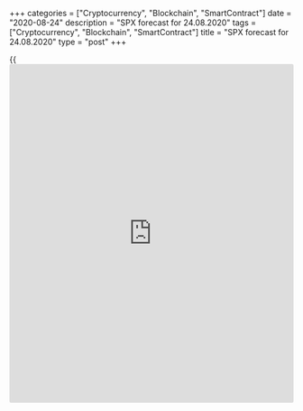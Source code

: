+++
categories = ["Cryptocurrency", "Blockchain", "SmartContract"]
date = "2020-08-24"
description = "SPX forecast for 24.08.2020"
tags = ["Cryptocurrency", "Blockchain", "SmartContract"]
title = "SPX forecast for 24.08.2020"
type = "post"
+++

{{<iframe id="large-banner" src="https://www.bounty.group/#slide=17.0" width="100%" height="600" scrolling="no" style="border: 0px solid rgb(216, 221, 230); border-radius: 3px;">}}

August 24, 2020

August 24, 2020

SPX forecast: S&P 500 believes in the futureDmitri Demidenko

## Fundamental SPX analysis for today

### The equities of the US technology companies meet the expectations

The best explanation why the stock market signals a V-shaped recovery of
the US economy, but the US GDP doesn’t return to the trend is “Main
Street is the now, Wall Street is the future.” For the first time since
1970, the share of the five largest companies in the total [S&P500][1]
capitalization has exceeded 25%, including the US technological giants:
[Apple][2], [Amazon][3], [Microsoft][4], [Alphabet][5], and
[Facebook][6]. Their success is a bet on the future. And that was always
so. Five decades ago, the top five largest corporations included IBM
(computers), AT&T (telephony), General Motors (car-making), Exxon (oil),
and Kodak (cameras).

###  **The share of the five largest companies in the S &P 500
capitalization **

![LiteForex: SPX  forecast for 24.08.2020][7]

_Source_ _: Wall Street Journal_

Unlike in 1970, the present leaders are very similar—they bet on selling
online rather than in ordinary shops. The bet works out perfectly amid
the lockdown and the US financial aid programs. As the US economy
reopens, the traditional values returns, the fiscal stimulus ends, and
the equities of the US technology companies are more likely to
depreciate. So, it won’t be surprising if the US domestic data will send
the [S&P500][1] down.

A typical example is trading on August 18, when the shares of 332
companies dropped in value, 168 increased, and stock index eclipsed the
previous high set in February only because the capitalization of the
winners exceeded the market value of the losers by 2.5 times.

The Tech stocks benefited from not only social distancing policies but
also from the Fed’s massive injections of liquidity, followed by the
drop in the Treasury yields to all-time lows. Hence, the improvement of
the US economic state and a more hawkish tone of the Fed will increase
the Treasury yields, encouraging [investor](https://www.fintechee.com/tutorial-for-forex-trading/investor-mode/)s to sell the securities of the
US top 5 companies. It will weigh on the [S&P500][1].

There is another factor, which can send the US stock market down. It is
the US presidential election. According to the polls, Joe Biden has a
better chance to win than Donald Trump. The Democratic candidate also
promises to support the US economy by raising taxes on corporations and
wealthy households, thereby increasing federal revenues. I should note
that the richest 10% of Americas now own 87% of stocks, the share
increased from 82.4% in 2009. A hit on them will hit the US stock
market.

###  **Dynamics and structure of the US stockholders**

![LiteForex: SPX  forecast for 24.08.2020][8]

 _Source_ _: Wall Street Journal_

Therefore, the risk of the [S&P500][1] drawdown will much increase if
the price breaks out the support zone of 3330-3335. However, I do not
expect the correction to last long. The pandemic will make society more
socially isolated than earlier. The global debt will grow to 128% of
GDP, according to the IMF. Furthermore, the economies will take a longer
time to recover compared to the previous global crisis amid the
technologies, the population aging, and other factors. It will make the
central banks to hold the bond yields low. So, the drop in the stock
index value to 3265-3280 and 3220-3230 is a reason to open long-term
longs.

* * *

P.S. Did you like my article? Share it in social networks: it will be
the best “thank you" :)

Ask me questions and comment below. I’ll be glad to answer your
questions and give necessary explanations.

 **Useful links:**

  * I recommend trying to trade with a reliable broker [here][9]. The system allows you to trade by yourself or copy successful traders from all across the globe.
  * Use my promo-code BLOG for getting deposit bonus 50% on LiteForex platform. Just enter this code in the appropriate field while [depositing][10] your trading account.
  * Telegram channel with high-quality analytics, Forex reviews, training articles, and other useful things for traders <t.me/liteforex>

## Price chart of SPX in real time mode

![SPX forecast: S&P 500 believes in the future][11]

The content of this article reflects the author’s opinion and does not
necessarily reflect the official position of LiteForex. The material
published on this page is provided for informational purposes only and
should not be considered as the provision of investment advice for the
purposes of Directive 2004/39/EC.

Rate this article:

{{value}}

( {{count}} {{title}} )

   1. my.liteforex.com/trading/chart?symbol=SPX&returnUrl=true
   2. my.liteforex.com/trading/chart?symbol=%23AAPL&returnUrl=true
   3. my.liteforex.com/trading/chart?symbol=%23AMZN&returnUrl=true
   4. my.liteforex.com/trading/chart?symbol=%23MSFT&returnUrl=true
   5. my.liteforex.com/trading/chart?symbol=%23GOOG&returnUrl=true
   6. my.liteforex.com/trading/chart?symbol=%23FB&returnUrl=true
   7. cdn.liteforex.com/cache/uploads/blog_post/fundamental_analysis/top5-stocks-24-08-20.jpg?w=30&s=a666304b2089b5979b058524b551d473
   8. cdn.liteforex.com/cache/uploads/blog_post/fundamental_analysis/stocks-24-08-20.jpg?w=30&s=caa938f1354c271fed2cf5cbadd6afb2
   9. my.liteforex.com/?category=analysts-opinions&slug=spx-forecast-sp-500-believes-in-the-future&openPopup=%2Fregistration%2Fpopup&utm_source=blog&utm_medium=article&utm_campaign=bonus
   10. my.liteforex.com/deposit/?category=analysts-opinions&slug=spx-forecast-sp-500-believes-in-the-future&promo_code=BLOG&utm_source=blog&utm_medium=article&utm_campaign=bonus
   11. cdn.liteforex.com/cache/uploads/blog_post/fundamental_analysis/liteforex-blog-spx-24-08-20.jpg?q=75&w=1000&s=1f75cec3ef0fd20327c331aeeb462d85